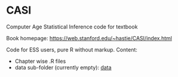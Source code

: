 # CASI
Computer Age Statistical Inference code for textbook

Book homepage: https://web.stanford.edu/~hastie/CASI/index.html

Code for ESS users, pure R without markup.
Content:
* Chapter wise .R files
* data sub-folder (currently empty): [data](https://web.stanford.edu/~hastie/CASI/data.html)
